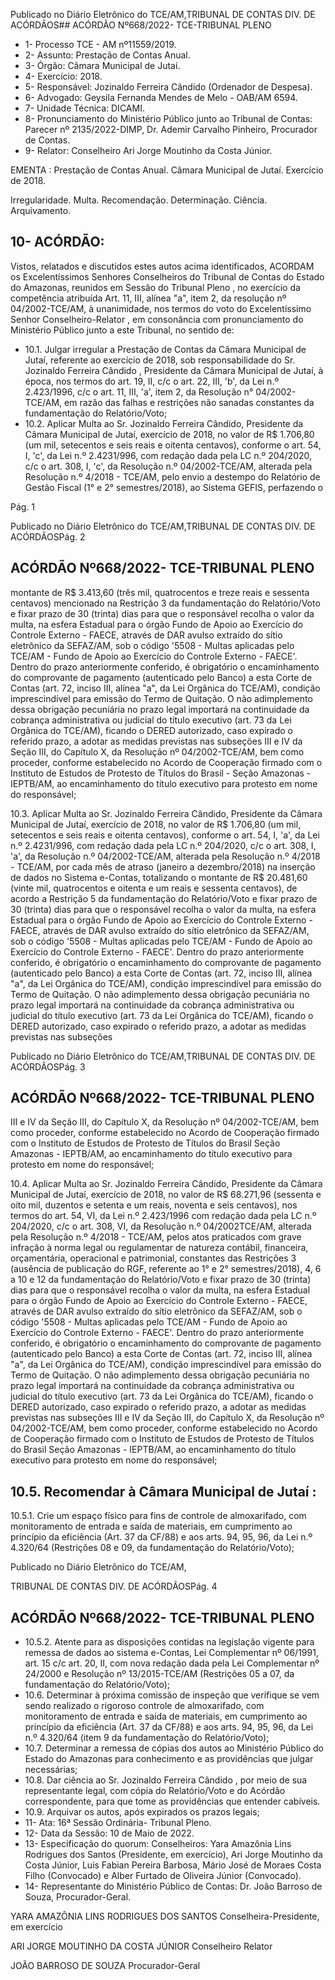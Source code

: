 Publicado  no  Diário  Eletrônico do TCE/AM,TRIBUNAL DE CONTAS DIV. DE ACÓRDÃOS## ACÓRDÃO Nº668/2022- TCE-TRIBUNAL PLENO

- 1- Processo TCE - AM nº11559/2019.
- 2- Assunto: Prestação de Contas Anual.
- 3- Órgão: Câmara Municipal de Jutaí.
- 4- Exercício: 2018.
- 5- Responsável: Jozinaldo Ferreira Cândido (Ordenador de Despesa).
- 6- Advogado: Geysila Fernanda Mendes de Melo - OAB/AM 6594.
- 7- Unidade Técnica: DICAMI.
- 8- Pronunciamento  do  Ministério  Público  junto  ao  Tribunal  de  Contas: Parecer  nº 2135/2022-DIMP, Dr. Ademir Carvalho Pinheiro, Procurador de Contas.
- 9- Relator: Conselheiro Ari Jorge Moutinho da Costa Júnior.

EMENTA : Prestação  de  Contas  Anual. Câmara Municipal de Jutaí. Exercício de 2018.

Irregularidade. Multa. Recomendação. Determinação. Ciência. Arquivamento.

## 10-  ACÓRDÃO:

Vistos, relatados e discutidos estes autos acima identificados, ACORDAM os Excelentíssimos Senhores Conselheiros do Tribunal de Contas do Estado do Amazonas, reunidos em Sessão do Tribunal Pleno , no exercício da competência atribuída Art. 11, III, alínea "a", item 2, da resolução nº 04/2002-TCE/AM, à unanimidade, nos termos do voto do  Excelentíssimo  Senhor  Conselheiro-Relator ,  em  consonância com  pronunciamento do Ministério Público junto a este Tribunal, no sentido de:

- 10.1. Julgar irregular a  Prestação  de  Contas  da  Câmara  Municipal  de  Jutaí, referente  ao  exercício  de  2018,  sob  responsabilidade  do  Sr. Jozinaldo Ferreira  Cândido ,  Presidente  da  Câmara  Municipal  de  Jutaí,  à  época, nos termos do art. 19, II, c/c o art. 22, III, 'b', da Lei n.º 2.423/1996, c/c o art. 11, III, 'a', item 2, da Resolução n° 04/2002-TCE/AM, em razão das falhas e restrições não  sanadas  constantes da fundamentação  do Relatório/Voto;
- 10.2. Aplicar Multa ao Sr. Jozinaldo Ferreira Cândido, Presidente da Câmara Municipal de Jutaí, exercício de 2018, no valor de R$ 1.706,80 (um mil, setecentos e seis reais e oitenta centavos), conforme o art. 54, I, 'c', da Lei  n.º  2.4231/996,  com  redação  dada  pela  LC  n.º  204/2020,  c/c  o  art. 308,  I,  'c',  da  Resolução  n.º  04/2002-TCE/AM,  alterada  pela  Resolução n.º  4/2018  -  TCE/AM,  pelo  envio  a  destempo  do  Relatório  de  Gestão Fiscal (1° e 2° semestres/2018),  ao  Sistema  GEFIS,  perfazendo  o

Pág. 1

Publicado  no  Diário  Eletrônico do TCE/AM,TRIBUNAL DE CONTAS DIV. DE ACÓRDÃOSPág. 2

## ACÓRDÃO Nº668/2022- TCE-TRIBUNAL PLENO

montante de R$ 3.413,60 (três mil, quatrocentos e treze reais e sessenta centavos) mencionado na Restrição 3 da fundamentação do Relatório/Voto e fixar prazo de 30 (trinta) dias para que o responsável recolha o valor da multa, na esfera Estadual para o órgão Fundo de Apoio ao  Exercício  do  Controle  Externo  -  FAECE,  através  de  DAR  avulso extraído do sítio eletrônico da SEFAZ/AM, sob o código '5508  - Multas aplicadas  pelo  TCE/AM  -  Fundo  de  Apoio  ao  Exercício  do  Controle Externo - FAECE'. Dentro do prazo anteriormente conferido, é obrigatório o  encaminhamento  do  comprovante  de  pagamento  (autenticado  pelo Banco)  a  esta  Corte  de  Contas  (art.  72,  inciso  III,  alínea  "a",  da  Lei Orgânica do TCE/AM), condição imprescindível para emissão do Termo de Quitação. O não adimplemento dessa obrigação pecuniária no prazo legal importará na continuidade da cobrança administrativa ou judicial do título  executivo  (art.  73  da  Lei  Orgânica  do TCE/AM), ficando o DERED autorizado, caso expirado o referido prazo, a adotar as medidas previstas nas  subseções  III  e  IV  da  Seção  III,  do  Capítulo  X,  da  Resolução  nº 04/2002-TCE/AM, bem como proceder, conforme estabelecido no Acordo de Cooperação firmado com o Instituto de Estudos de Protesto de Títulos do Brasil  -  Seção  Amazonas  - IEPTB/AM, ao encaminhamento do título executivo para protesto em nome do responsável;

10.3. Aplicar Multa ao Sr. Jozinaldo Ferreira Cândido, Presidente da Câmara Municipal de Jutaí, exercício de 2018, no valor de R$ 1.706,80 (um mil, setecentos e seis reais e oitenta centavos), conforme o art. 54, I, 'a', da Lei  n.º  2.4231/996,  com  redação  dada  pela  LC  n.º  204/2020,  c/c  o  art. 308,  I,  'a',  da  Resolução  n.º  04/2002-TCE/AM,  alterada  pela  Resolução n.º 4/2018 - TCE/AM, por cada mês de atraso (janeiro a dezembro/2018) na  inserção  de  dados  no  Sistema  e-Contas,  totalizando  o  montante  de R$  20.481,60 (vinte  mil,  quatrocentos  e  oitenta  e  um  reais  e  sessenta centavos), de acordo a Restrição 5 da fundamentação do Relatório/Voto e fixar prazo de 30 (trinta) dias para que o responsável recolha o valor da multa, na esfera Estadual para o órgão Fundo de Apoio ao Exercício do Controle  Externo  -  FAECE,  através  de  DAR  avulso  extraído  do  sítio eletrônico  da  SEFAZ/AM,  sob  o  código  '5508  -  Multas  aplicadas  pelo TCE/AM - Fundo de Apoio ao Exercício do Controle Externo - FAECE'. Dentro do prazo anteriormente conferido, é obrigatório o encaminhamento do comprovante de pagamento (autenticado pelo Banco) a esta Corte de Contas  (art.  72,  inciso  III,  alínea  "a",  da  Lei  Orgânica  do  TCE/AM), condição  imprescindível  para  emissão  do  Termo  de  Quitação.  O  não adimplemento  dessa  obrigação  pecuniária  no  prazo  legal  importará  na continuidade da cobrança administrativa ou judicial do título executivo (art. 73  da  Lei  Orgânica  do  TCE/AM),  ficando  o  DERED  autorizado,  caso expirado o referido prazo, a adotar as medidas previstas nas subseções

Publicado  no  Diário  Eletrônico do TCE/AM,TRIBUNAL DE CONTAS DIV. DE ACÓRDÃOSPág. 3

## ACÓRDÃO Nº668/2022- TCE-TRIBUNAL PLENO

III  e  IV  da  Seção  III,  do  Capítulo  X,  da  Resolução  nº  04/2002-TCE/AM, bem  como  proceder,  conforme  estabelecido  no  Acordo  de  Cooperação firmado  com  o  Instituto  de  Estudos  de  Protesto  de  Títulos  do  Brasil  Seção  Amazonas  -  IEPTB/AM,  ao  encaminhamento  do  título  executivo para protesto em nome do responsável;

10.4. Aplicar Multa ao Sr. Jozinaldo Ferreira Cândido, Presidente da Câmara Municipal de  Jutaí, exercício de  2018,  no  valor de R$  68.271,96 (sessenta  e  oito  mil,  duzentos  e  setenta  e  um  reais,  noventa  e  seis centavos), nos termos do art. 54, VI, da Lei n.º 2.423/1996 com redação dada pela LC n.º 204/2020, c/c o art. 308, VI, da Resolução n.º 04/2002TCE/AM,  alterada  pela  Resolução  n.º  4/2018  -  TCE/AM,  pelos  atos praticados com grave infração à norma legal ou regulamentar de natureza contábil,  financeira,  orçamentária,  operacional  e  patrimonial,  constantes das Restrições 3 (ausência de publicação do RGF, referente ao 1° e 2° semestres/2018),  4,  6  a  10  e  12 da  fundamentação  do  Relatório/Voto e fixar prazo de 30 (trinta) dias para que o responsável recolha o valor da multa, na esfera Estadual para o órgão Fundo de Apoio ao Exercício do Controle  Externo  -  FAECE,  através  de  DAR  avulso  extraído  do  sítio eletrônico  da  SEFAZ/AM,  sob  o  código  '5508  -  Multas  aplicadas  pelo TCE/AM - Fundo de Apoio ao Exercício do Controle Externo - FAECE'. Dentro do prazo anteriormente conferido, é obrigatório o encaminhamento do comprovante de pagamento (autenticado pelo Banco) a esta Corte de Contas  (art.  72,  inciso  III,  alínea  "a",  da  Lei  Orgânica  do  TCE/AM), condição  imprescindível  para  emissão  do  Termo  de  Quitação.  O  não adimplemento  dessa  obrigação  pecuniária  no  prazo  legal  importará  na continuidade da cobrança administrativa ou judicial do título executivo (art. 73  da  Lei  Orgânica  do  TCE/AM),  ficando  o  DERED  autorizado,  caso expirado o referido prazo, a adotar as medidas previstas nas subseções III  e  IV  da  Seção  III,  do  Capítulo  X,  da  Resolução  nº  04/2002-TCE/AM, bem  como  proceder,  conforme  estabelecido  no  Acordo  de  Cooperação firmado  com  o  Instituto  de  Estudos  de  Protesto  de  Títulos  do  Brasil  Seção  Amazonas  -  IEPTB/AM,  ao  encaminhamento  do  título  executivo para protesto em nome do responsável;

## 10.5. Recomendar à Câmara Municipal de Jutaí :

10.5.1. Crie um espaço físico para fins de controle de almoxarifado,  com  monitoramento  de  entrada  e  saída  de materiais, em cumprimento ao princípio da eficiência (Art. 37 da  CF/88)  e  aos  arts.  94,  95,  96,  da  Lei  n.º  4.320/64 (Restrições 08 e 09, da fundamentação do Relatório/Voto);

Publicado  no  Diário  Eletrônico do TCE/AM,

TRIBUNAL DE CONTAS DIV. DE ACÓRDÃOSPág. 4

## ACÓRDÃO Nº668/2022- TCE-TRIBUNAL PLENO

- 10.5.2. Atente para as disposições contidas na legislação vigente para remessa de dados ao sistema e-Contas, Lei Complementar nº 06/1991, art. 15 c/c art. 20, II, com nova redação dada pela Lei Complementar nº 24/2000 e Resolução  nº  13/2015-TCE/AM  (Restrições  05  a  07,  da fundamentação do Relatório/Voto);
- 10.6. Determinar à próxima comissão de inspeção que verifique se vem sendo realizado  o  rigoroso  controle  de  almoxarifado,  com  monitoramento  de entrada e saída de materiais, em cumprimento ao princípio da eficiência (Art. 37 da CF/88) e aos arts. 94, 95, 96, da Lei n.º 4.320/64 (item 9 da fundamentação do Relatório/Voto);
- 10.7. Determinar a  remessa  de  cópias  dos  autos  ao  Ministério  Público  do Estado  do  Amazonas  para  conhecimento  e  as  providências  que  julgar necessárias;
- 10.8. Dar  ciência ao  Sr. Jozinaldo  Ferreira  Cândido , por  meio  de  sua representante legal, com cópia do Relatório/Voto e do Acórdão correspondente, para que tome as providências que entender cabíveis.
- 10.9. Arquivar os autos, após expirados os prazos legais;
- 11-  Ata: 16ª Sessão Ordinária- Tribunal Pleno.
- 12-  Data da Sessão: 10 de Maio de 2022.
- 13-  Especificação  do  quorum: Conselheiros:  Yara  Amazônia  Lins  Rodrigues  dos Santos  (Presidente,  em  exercício),  Ari  Jorge  Moutinho  da  Costa  Júnior,  Luis  Fabian Pereira Barbosa, Mário José de Moraes Costa Filho (Convocado) e Alber Furtado de Oliveira Júnior (Convocado).
- 14-  Representante  do  Ministério  Público  de  Contas: Dr.  João  Barroso  de  Souza, Procurador-Geral.

YARA AMAZÔNIA LINS RODRIGUES DOS SANTOS Conselheira-Presidente, em exercício

ARI JORGE MOUTINHO DA COSTA JÚNIOR Conselheiro Relator

JOÃO BARROSO DE SOUZA Procurador-Geral